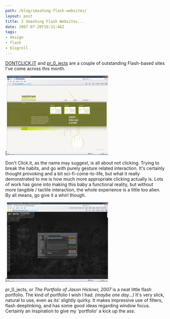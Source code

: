 ```yaml
---
path: /blog/smashing-flash-websites/
layout: post
title: 2 Smashing Flash Websites...
date: 2007-07-20T19:31:46Z
tags:
- design
- flash
- blogroll
---
```


[DONTCLICK.IT](http://www.dontclick.it "Open link in a new window") and [pr_0_jects](http://www.pr0jects.com/portfolio/ "Open link in a new window") are a couple of outstanding Flash-based sites I've come across this month.

[![dontclickit.jpg](dontclickit.jpg)

Don't Click.it, as the name may suggest, is all about not clicking. Trying to break the habits, and go with purely gesture related interaction. It's certainly thought provoking and a bit sci-fi-come-to-life, but what it really demonstrated to me is how much more appropriate clicking actually is. Lots of work has gone into making this baby a functional reality, but without more tangible / tactile interaction, the whole experience is a little too alien. By all means, go give it a whirl though.

[![pr0jectscom.jpg](pr0jectscom.jpg)

pr_0_jects, or _The Portfolio of Jason Hickner, 2007_ is a neat little flash portfolio. The kind of portfolio I wish I had. _(maybe one day...)_ It's very slick, natural to use, even as its' slightly quirky. It makes impressive use of filters, flash deeplinking, and has some good ideas regarding window focus. Certainly an inspiration to give my 'portfolio' a kick up the ass.